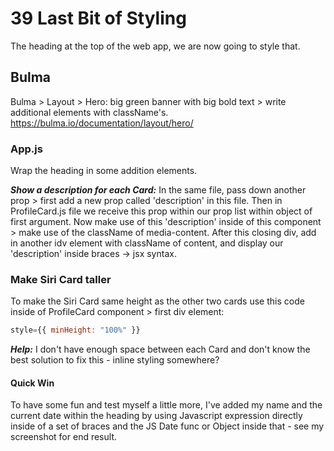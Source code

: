 # 39 Last Bit of Styling

The heading at the top of the web app, we are now going to style that.

## Bulma

Bulma > Layout > Hero: big green banner with big bold text > write additional elements with className's.
https://bulma.io/documentation/layout/hero/

### App.js

Wrap the heading in some addition elements.

**_Show a description for each Card:_**
In the same file, pass down another prop > first add a new prop called 'description' in this file.
Then in ProfileCard.js file we receive this prop within our prop list within object of first argument.
Now make use of this 'description' inside of this component > make use of the className of media-content. After this closing div, add in another idv element with className of content, and display our 'description'
inside braces -> jsx syntax.

### Make Siri Card taller

To make the Siri Card same height as the other two cards use this code inside of ProfileCard component > first div element:

```js
style={{ minHeight: "100%" }}
```

**_Help:_**
I don't have enough space between each Card and don't know the best solution to fix this - inline styling somewhere?

#### Quick Win

To have some fun and test myself a little more, I've added my name and the current date within the heading by using Javascript expression directly inside of a set of braces and the JS Date func or Object inside that - see my screenshot for end result.
